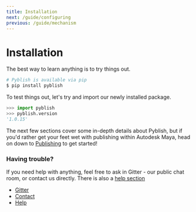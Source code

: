 ```yaml
---
title: Installation
next: /guide/configuring
previous: /guide/mechanism
---
```



# Installation

The best way to learn anything is to try things out.

```bash
# Pyblish is available via pip
$ pip install pyblish
```

To test things out, let's try and import our newly installed package.

```python
>>> import pyblish
>>> pyblish.version
'1.0.15'
```

The next few sections cover some in-depth details about Pyblish, but if you'd rather get your feet wet with publishing within Autodesk Maya, head on down to [Publishing](/guide/publishing) to get started!

### Having trouble?

If you need help with anything, feel free to ask in Gitter - our public chat room, or contact us directly. There is also a [help section](/guide/help)

- [Gitter](https://gitter.im/pyblish/pyblish)
- [Contact](mailto:contact@abstractfactory.io)
- [Help](/guide/help)